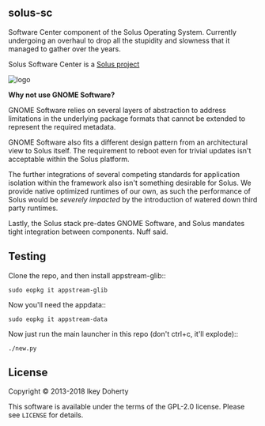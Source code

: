 solus-sc
--------

Software Center component of the Solus Operating System. Currently undergoing
an overhaul to drop all the stupidity and slowness that it managed to gather
over the years.

Solus Software Center is a [Solus project](https://getsol.us/)

![logo](https://build.getsol.us/logo.png)

**Why not use GNOME Software?**

GNOME Software relies on several layers of abstraction to address limitations
in the underlying package formats that cannot be extended to represent the
required metadata.

GNOME Software also fits a different design pattern from an architectural view
to Solus itself. The requirement to reboot even for trivial updates isn't
acceptable within the Solus platform.

The further integrations of several competing standards for application isolation
within the framework also isn't something desirable for Solus. We provide native
optimized runtimes of our own, as such the performance of Solus  would be
*severely impacted* by the introduction of watered down third party runtimes.

Lastly, the Solus stack pre-dates GNOME Software, and Solus mandates tight integration
between components. Nuff said.


Testing
-------

Clone the repo, and then install appstream-glib::

    sudo eopkg it appstream-glib

Now you'll need the appdata::

    sudo eopkg it appstream-data

Now just run the main launcher in this repo (don't ctrl+c, it'll explode)::

    ./new.py

License
-------

Copyright © 2013-2018 Ikey Doherty

This software is available under the terms of the GPL-2.0 license.
Please see `LICENSE` for details.

